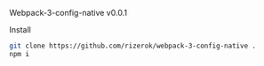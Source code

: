 Webpack-3-config-native v0.0.1

Install
```sh
git clone https://github.com/rizerok/webpack-3-config-native .
npm i
```